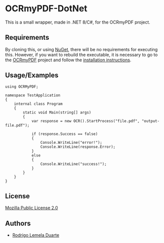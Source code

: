 # OCRmyPDF-DotNet
This is a small wrapper, made in .NET 8/C#, for the OCRmyPDF project.

## Requirements
By cloning this, or using [NuGet](https://www.nuget.org/packages/OCRmyPDF-DotNet/1.0.0), there will be no requirements for executing this. However, if you want to rebuild the executable, it is necessary to go to the [OCRmyPDF](https://github.com/ocrmypdf/OCRmyPDF) project and follow the [installation instructions](https://ocrmypdf.readthedocs.io/en/latest/installation.html).

## Usage/Examples
```dotnet
using OCRMyPDF;

namespace TestApplication
{
    internal class Program
    {
        static void Main(string[] args)
        {
            var response = new OCR().StartProcess("file.pdf", "output-file.pdf");

            if (response.Success == false)
            {
                Console.WriteLine("error!");
                Console.WriteLine(response.Error);
            }
            else
            {
                Console.WriteLine("success!");
            }
        }
    }
}
```

## License
[Mozilla Public License 2.0](https://github.com/rodrigo-lemela-duarte/OCRmyPDF-DotNet/blob/main/LICENSE)

## Authors
- [Rodrigo Lemela Duarte](https://github.com/rodrigo-lemela-duarte)

